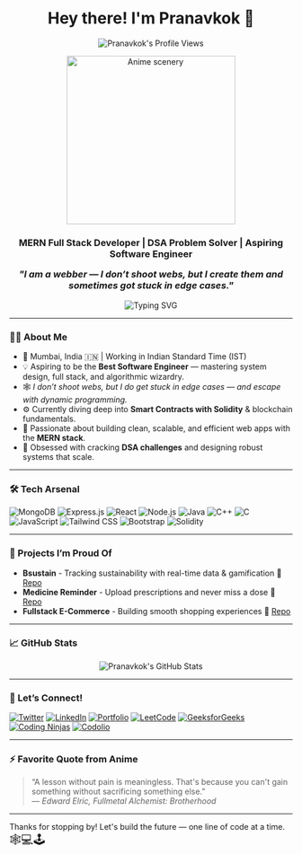 <h1 align="center">Hey there! I'm Pranavkok 👋</h1>

<p align="center">
  <img src="https://komarev.com/ghpvc/?username=Pranavkok&label=Profile%20views&color=0e75b6&style=flat" alt="Pranavkok's Profile Views"/>
</p>

<p align="center">
  <img src="https://media.tenor.com/FbIEm5UJ28sAAAAm/spiderman-tom-holland.webp" width="300" alt="Anime scenery"/>
</p>


<h3 align="center">
  MERN Full Stack Developer | DSA Problem Solver | Aspiring Software Engineer<br/> 
  
  <em>"I am a webber — I don’t shoot webs, but I create them and sometimes got stuck in edge cases."</em>
</h3>

<p align="center">
  <img src="https://readme-typing-svg.demolab.com?font=Fira+Code&size=24&duration=2500&pause=1000&center=true&vCenter=true&width=600&lines=Devloping+Websites...;Solving+Complex+DSA+Problems...;Designing+Systems..;Building+Better+Me" alt="Typing SVG" />
</p>

---

### 👨‍💻 About Me

- 📍 Mumbai, India 🇮🇳 | Working in Indian Standard Time (IST)
- 💡 Aspiring to be the **Best Software Engineer** — mastering system design, full stack, and algorithmic wizardry.
- 🕸️ *I don’t shoot webs, but I do get stuck in edge cases — and escape with dynamic programming.*
- ⚙️ Currently diving deep into **Smart Contracts with Solidity** & blockchain fundamentals.
- 🚀 Passionate about building clean, scalable, and efficient web apps with the **MERN stack**.
- 🎯 Obsessed with cracking **DSA challenges** and designing robust systems that scale.

---

### 🛠️ Tech Arsenal

![MongoDB](https://img.shields.io/badge/MongoDB-4EA94B?style=for-the-badge&logo=mongodb&logoColor=white)
![Express.js](https://img.shields.io/badge/Express.js-000000?style=for-the-badge&logo=express&logoColor=white)
![React](https://img.shields.io/badge/React-61DAFB?style=for-the-badge&logo=react&logoColor=black)
![Node.js](https://img.shields.io/badge/Node.js-339933?style=for-the-badge&logo=nodedotjs&logoColor=white)
![Java](https://img.shields.io/badge/Java-ED8B00?style=for-the-badge&logo=java&logoColor=white)
![C++](https://img.shields.io/badge/C++-00599C?style=for-the-badge&logo=c%2B%2B&logoColor=white)
![C](https://img.shields.io/badge/C-00599C?style=for-the-badge&logo=c&logoColor=white)
![JavaScript](https://img.shields.io/badge/JavaScript-F7DF1E?style=for-the-badge&logo=javascript&logoColor=black)
![Tailwind CSS](https://img.shields.io/badge/Tailwind_CSS-38B2AC?style=for-the-badge&logo=tailwind-css&logoColor=white)
![Bootstrap](https://img.shields.io/badge/Bootstrap-563D7C?style=for-the-badge&logo=bootstrap&logoColor=white)
![Solidity](https://img.shields.io/badge/Solidity-363636?style=for-the-badge&logo=solidity&logoColor=white)

---

### 🚀 Projects I’m Proud Of

- **Bsustain** - Tracking sustainability with real-time data & gamification 🌱 [Repo](https://github.com/Pranavkok/Bsustain)
- **Medicine Reminder** - Upload prescriptions and never miss a dose 💊 [Repo](https://github.com/Pranavkok/MedicineReminder)
- **Fullstack E-Commerce** - Building smooth shopping experiences 🛒 [Repo](https://github.com/Pranavkok/FullstackEcommerce)

---

### 📈 GitHub Stats

<p align="center">
  <img src="https://github-readme-stats.vercel.app/api?username=Pranavkok&show_icons=true&theme=radical" alt="Pranavkok's GitHub Stats" />
</p>

---

### 🤝 Let’s Connect!

[![Twitter](https://img.shields.io/badge/Twitter-OkProfessor8854-1DA1F2?style=for-the-badge&logo=twitter&logoColor=white)](https://x.com/OkProfessor8854)
[![LinkedIn](https://img.shields.io/badge/LinkedIn-Pranav%20Kokate-0077B5?style=for-the-badge&logo=linkedin&logoColor=white)](https://www.linkedin.com/in/pranav-kokate-08a93a337/)
[![Portfolio](https://img.shields.io/badge/Portfolio-Pranavkok.netlify.app-FF5722?style=for-the-badge&logo=google-chrome&logoColor=white)](https://pranavkok.netlify.app/)
[![LeetCode](https://img.shields.io/badge/LeetCode-PranavKok15-FFA116?style=for-the-badge&logo=leetcode&logoColor=white)](https://leetcode.com/u/PranavKok15/)
[![GeeksforGeeks](https://img.shields.io/badge/GeeksforGeeks-Pranavktwbp-0F9D58?style=for-the-badge&logo=geeksforgeeks&logoColor=white)](https://www.geeksforgeeks.org/user/pranavktwbp/)
[![Coding Ninjas](https://img.shields.io/badge/Coding%20Ninjas-PranavKok-FF5722?style=for-the-badge&logo=codeforces&logoColor=white)](https://www.naukri.com/code360/profile/PranavKok)
[![Codolio](https://img.shields.io/badge/Codolio-Con-2C3E50?style=for-the-badge&logo=github&logoColor=white)](https://codolio.com/profile/Con)

---

### ⚡ Favorite Quote from Anime

> “A lesson without pain is meaningless. That's because you can't gain something without sacrificing something else.”  
> — *Edward Elric, Fullmetal Alchemist: Brotherhood*

---

Thanks for stopping by! Let's build the future — one line of code at a time.  
<span style="font-size: 1.5em;">🕸️💻🕹️</span>

